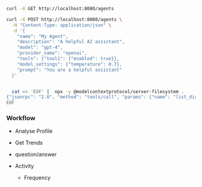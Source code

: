 
```bash
curl -X GET http://localhost:8080/agents

curl -X POST http://localhost:8080/agents \
  -H "Content-Type: application/json" \
  -d '{
    "name": "My Agent",
    "description": "A helpful AI assistant",
    "model": "gpt-4",
    "provider_name": "openai",
    "tools": {"tool1": {"enabled": true}},
    "model_settings": {"temperature": 0.7},
    "prompt": "You are a helpful assistant"
  }'


  cat << 'EOF' |  npx -y @modelcontextprotocol/server-filesystem .
{"jsonrpc": "2.0", "method": "tools/call", "params": {"name": "list_directory", "arguments": {"path": "."}}, "id": 1}
EOF
  ```

  ### Workflow


- Analyse Profile

- Get Trends

- question/answer

- Activity
  - Frequency
  